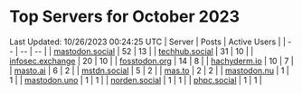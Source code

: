 # Top Servers for October 2023
Last Updated: 10/26/2023 00:24:25 UTC
| Server | Posts | Active Users |
| -- | -- | -- |
| [mastodon.social](https://mastodon.social/tags/PowerShell) | 52 | 13 |
| [techhub.social](https://techhub.social/tags/PowerShell) | 31 | 10 |
| [infosec.exchange](https://infosec.exchange/tags/PowerShell) | 20 | 10 |
| [fosstodon.org](https://fosstodon.org/tags/PowerShell) | 14 | 8 |
| [hachyderm.io](https://hachyderm.io/tags/PowerShell) | 10 | 7 |
| [masto.ai](https://masto.ai/tags/PowerShell) | 6 | 2 |
| [mstdn.social](https://mstdn.social/tags/PowerShell) | 5 | 2 |
| [mas.to](https://mas.to/tags/PowerShell) | 2 | 2 |
| [mastodon.nu](https://mastodon.nu/tags/PowerShell) | 1 | 1 |
| [mastodon.uno](https://mastodon.uno/tags/PowerShell) | 1 | 1 |
| [norden.social](https://norden.social/tags/PowerShell) | 1 | 1 |
| [phpc.social](https://phpc.social/tags/PowerShell) | 1 | 1 |
